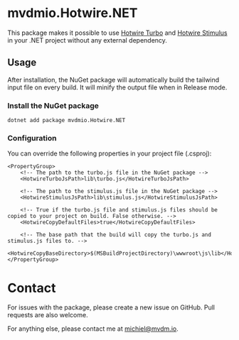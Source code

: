 ﻿# mvdmio.Hotwire.NET
This package makes it possible to use [Hotwire Turbo](https://turbo.hotwire.dev) and [Hotwire Stimulus](https://stimulus.hotwire.dev) in your .NET project without any external dependency.

## Usage
After installation, the NuGet package will automatically build the tailwind input file on every build. It will minify the output file when in Release mode.

### Install the NuGet package
```
dotnet add package mvdmio.Hotwire.NET
```

### Configuration
You can override the following properties in your project file (.csproj):
```
<PropertyGroup>
	<!-- The path to the turbo.js file in the NuGet package -->
	<HotwireTurboJsPath>lib\turbo.js</HotwireTurboJsPath>

	<!-- The path to the stimulus.js file in the NuGet package -->
	<HotwireStimulusJsPath>lib\stimulus.js</HotwireStimulusJsPath>

	<!-- True if the turbo.js file and stimulus.js files should be copied to your project on build. False otherwise. -->
	<HotwireCopyDefaultFiles>true</HotwireCopyDefaultFiles>

	<!-- The base path that the build will copy the turbo.js and stimulus.js files to. -->
	<HotwireCopyBaseDirectory>$(MSBuildProjectDirectory)\wwwroot\js\lib</HotwireCopyBaseDirectory>
</PropertyGroup>
```

# Contact
For issues with the package, please create a new issue on GitHub. Pull requests are also welcome.

For anything else, please contact me at [michiel@mvdm.io](mailto:michiel@mvdm.io).